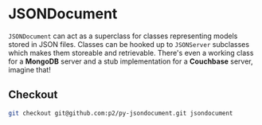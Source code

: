 JSONDocument
============

`JSONDocument` can act as a superclass for classes representing models stored in JSON files.
Classes can be hooked up to `JSONServer` subclasses which makes them storeable and retrievable.
There's even a working class for a **MongoDB** server and a stub implementation for a **Couchbase** server, imagine that!


Checkout
--------

```bash
git checkout git@github.com:p2/py-jsondocument.git jsondocument
```

